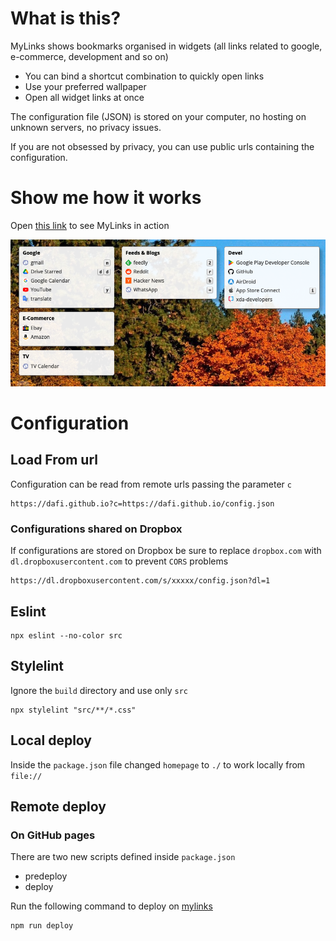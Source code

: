 # What is this?

MyLinks shows bookmarks organised in widgets (all links related to google, e-commerce, development and so on)

- You can bind a shortcut combination to quickly open links
- Use your preferred wallpaper
- Open all widget links at once

The configuration file (JSON) is stored on your computer, no hosting on unknown servers, no privacy issues.

If you are not obsessed by privacy, you can use public urls containing the configuration.

# Show me how it works

Open [this link](https://dafi.github.io/mylinks/?c=https://gist.githubusercontent.com/dafi/8442bdbe932c22426bb4a383077a6802/raw/55b4d880d2015a96ec87424af48626d075a257a4/mylinks.json) to see MyLinks in action

![](doc/mylinks.png)

# Configuration

## Load From url

Configuration can be read from remote urls passing the parameter `c`

    https://dafi.github.io?c=https://dafi.github.io/config.json

### Configurations shared on Dropbox

If configurations are stored on Dropbox be sure to replace `dropbox.com` with `dl.dropboxusercontent.com` to prevent `CORS` problems

    https://dl.dropboxusercontent.com/s/xxxxx/config.json?dl=1

## Eslint

    npx eslint --no-color src

## Stylelint

Ignore the `build` directory and use only `src`

    npx stylelint "src/**/*.css"

## Local deploy

Inside the `package.json` file changed `homepage` to `./` to work locally from `file://`

## Remote deploy

### On GitHub pages

There are two new scripts defined inside `package.json`

- predeploy
- deploy

Run the following command to deploy on [mylinks](https://dafi.github.io/mylinks/)

	npm run deploy

